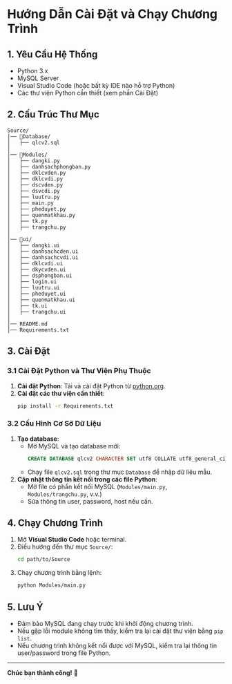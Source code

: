 # Hướng Dẫn Cài Đặt và Chạy Chương Trình

## 1. Yêu Cầu Hệ Thống
- Python 3.x
- MySQL Server
- Visual Studio Code (hoặc bất kỳ IDE nào hỗ trợ Python)
- Các thư viện Python cần thiết (xem phần Cài Đặt)

## 2. Cấu Trúc Thư Mục
```
Source/
│── 📁Database/
│   ├── qlcv2.sql
│
│── 📁Modules/
│   ├── dangki.py
│   ├── danhsachphongban.py
│   ├── dklcvden.py
│   ├── dklcvdi.py
│   ├── dscvden.py
│   ├── dsvcdi.py
│   ├── luutru.py
│   ├── main.py
│   ├── pheduyet.py
│   ├── quenmatkhau.py
│   ├── tk.py
│   ├── trangchu.py
│
│── 📁ui/
│   ├── dangki.ui
│   ├── danhsachcden.ui
│   ├── danhsachcvdi.ui
│   ├── dklcvdi.ui
│   ├── dkycvden.ui
│   ├── dsphongban.ui
│   ├── login.ui
│   ├── luutru.ui
│   ├── pheduyet.ui
│   ├── quenmatkhau.ui
│   ├── tk.ui
│   ├── trangchu.ui
│
│── README.md
│── Requirements.txt
```

## 3. Cài Đặt
### 3.1 Cài Đặt Python và Thư Viện Phụ Thuộc

1. **Cài đặt Python**: Tải và cài đặt Python từ [python.org](https://www.python.org/downloads/).
2. **Cài đặt các thư viện cần thiết**:
   ```sh
   pip install -r Requirements.txt
   ```

### 3.2 Cấu Hình Cơ Sở Dữ Liệu
1. **Tạo database**:
   - Mở MySQL và tạo database mới:
     ```sql
     CREATE DATABASE qlcv2 CHARACTER SET utf8 COLLATE utf8_general_ci;
     ```
   - Chạy file `qlcv2.sql` trong thư mục `Database` để nhập dữ liệu mẫu.
2. **Cập nhật thông tin kết nối trong các file Python**:
   - Mở file có phần kết nối MySQL (`Modules/main.py`, `Modules/trangchu.py`, v.v.)
   - Sửa thông tin user, password, host nếu cần.

## 4. Chạy Chương Trình
1. Mở **Visual Studio Code** hoặc terminal.
2. Điều hướng đến thư mục `Source/`:
   ```sh
   cd path/to/Source
   ```
3. Chạy chương trình bằng lệnh:
   ```sh
   python Modules/main.py
   ```

## 5. Lưu Ý
- Đảm bảo MySQL đang chạy trước khi khởi động chương trình.
- Nếu gặp lỗi module không tìm thấy, kiểm tra lại cài đặt thư viện bằng `pip list`.
- Nếu chương trình không kết nối được với MySQL, kiểm tra lại thông tin user/password trong file Python.

---

**Chúc bạn thành công!** 🚀

